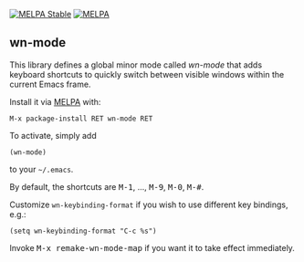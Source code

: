 [![MELPA Stable](http://stable.melpa.org/packages/wn-mode-badge.svg)](http://stable.melpa.org/#/wn-mode) [![MELPA](http://melpa.org/packages/wn-mode-badge.svg)](http://melpa.org/#/wn-mode)

wn-mode
-------

This library defines a global minor mode called *wn-mode* that adds
keyboard shortcuts to quickly switch between visible windows within
the current Emacs frame.

Install it via [MELPA](http://melpa.org) with:

    M-x package-install RET wn-mode RET

To activate, simply add

    (wn-mode)

to your `~/.emacs`.

By default, the shortcuts are <kbd>M-1</kbd>, ..., <kbd>M-9</kbd>,
<kbd>M-0</kbd>, <kbd>M-#</kbd>.

Customize `wn-keybinding-format` if you wish to use different key
bindings, e.g.:

    (setq wn-keybinding-format "C-c %s")

Invoke <kbd>M-x remake-wn-mode-map</kbd> if you want it to take effect
immediately.
